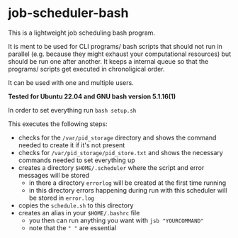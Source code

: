 # job-scheduler-bash
This is a lightweight job scheduling bash program.

It is ment to be used for CLI programs/ bash scripts that should not run in parallel (e.g. because they might exhaust your computational resources) but should be run one after another. It keeps a internal queue so that the programs/ scripts get executed in chronoligical order.

It can be used with one and multiple users.

**Tested for Ubuntu 22.04 and GNU bash version 5.1.16(1)**


In order to set everything run `bash setup.sh`

This executes the following steps:
*  checks for the `/var/pid_storage` directory and shows the command needed to create it if it's not present
*  checks for `/var/pid_storage/pid_store.txt` and shows the necessary commands needed to set everything up
*  creates a directory `$HOME/.scheduler` where the script and error messages will be stored
   * in there a directory `errorlog` will be created at the first time running
   * in this directory errors happening during run with this scheduler will be stored in `error.log`
*  copies the `schedule.sh` to this directory
*  creates an alias in your `$HOME/.bashrc` file
   *  you then can run anything you want with `jsb "YOURCOMMAND"`
   *  note that the `" "` are essential
